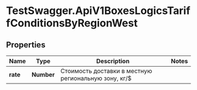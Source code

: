 # TestSwagger.ApiV1BoxesLogicsTariffConditionsByRegionWest

## Properties

Name | Type | Description | Notes
------------ | ------------- | ------------- | -------------
**rate** | **Number** | Стоимость доставки в местную региональную зону, кг/$ | 


